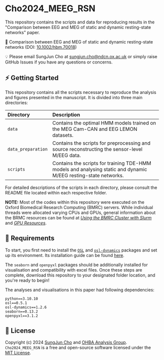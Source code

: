 # Cho2024_MEEG_RSN

This repository contains the scripts and data for reproducing results in the "Comparison between EEG and MEG of static and dynamic resting-state networks" paper.

🔗 Comparison between EEG and MEG of static and dynamic resting-state networks (DOI: [10.1002/hbm.70018](https://doi.org/10.1002/hbm.70018))

💡 Please email SungJun Cho at sungjun.cho@ndcn.ox.ac.uk or simply raise GitHub Issues if you have any questions or concerns.

## ⚡️ Getting Started

This repository contains all the scripts necessary to reproduce the analysis and figures presented in the manuscript. It is divided into three main directories:

| Directory                       | Description                                                                                                     |
| :------------------------------ | :-------------------------------------------------------------------------------------------------------------- |
| `data`                          | Contains the optimal HMM models trained on the MEG Cam-CAN and EEG LEMON datasets.                              |
| `data_preparation`              | Contains the scripts for preprocessing and source reconstructing the sensor-level M/EEG data.                   |
| `scripts`                       | Contains the scripts for training TDE-HMM models and analysing static and dynamic M/EEG resting-state networks. |

For detailed descriptions of the scripts in each directory, please consult the README file located within each respective folder.

**NOTE:** Most of the codes within this repository were executed on the Oxford Biomedical Research Computing (BMRC) servers. While individual threads were allocated varying CPUs and GPUs, general information about the BRMC resources can be found at [_Using the BMRC Cluster with Slurm_](https://www.medsci.ox.ac.uk/for-staff/resources/bmrc/using-the-bmrc-cluster-with-slurm) and [_GPU Resources_](https://www.medsci.ox.ac.uk/for-staff/resources/bmrc/gpu-resources).

## 🎯 Requirements
To start, you first need to install the [`OSL`](https://github.com/OHBA-analysis/osl) and [`osl-dynamics`](https://github.com/OHBA-analysis/osl-dynamics) packages and set up its environment. Its installation guide can be found [here](https://osl.readthedocs.io/en/latest/install.html).

The `seaborn` and `openpyxl` packages should be additionally installed for visualisation and compatibility with excel files. Once these steps are complete, download this repository to your designated folder location, and you're ready to begin!

The analyses and visualisations in this paper had following dependencies:

```
python==3.10.10
osl==0.5.1
osl-dynamics==1.2.6
seaborn==0.13.2
openpyxl==3.1.2
```

## 🪪 License
Copyright (c) 2024 [SungJun Cho](https://github.com/scho97) and [OHBA Analysis Group](https://github.com/OHBA-analysis). `Cho2024_MEEG_RSN` is a free and open-source software licensed under the [MIT License](https://github.com/scho97/CompareModality/blob/main/LICENSE).
